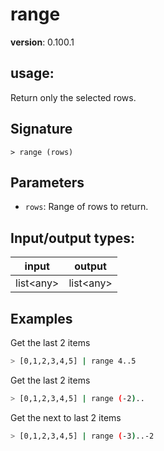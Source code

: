 # range

**version**: 0.100.1

## **usage**:

Return only the selected rows.

## Signature

`> range (rows)`

## Parameters

- `rows`: Range of rows to return.

## Input/output types:

| input       | output      |
| ----------- | ----------- |
| list\<any\> | list\<any\> |

## Examples

Get the last 2 items

```bash
> [0,1,2,3,4,5] | range 4..5
```

Get the last 2 items

```bash
> [0,1,2,3,4,5] | range (-2)..
```

Get the next to last 2 items

```bash
> [0,1,2,3,4,5] | range (-3)..-2
```
